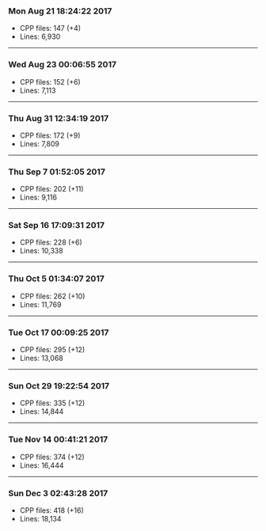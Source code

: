 ### Mon Aug 21 18:24:22 2017
* CPP files: 147 (+4)
* Lines: 6,930
***
### Wed Aug 23 00:06:55 2017
* CPP files: 152 (+6)
* Lines: 7,113
***
### Thu Aug 31 12:34:19 2017
* CPP files: 172 (+9)
* Lines: 7,809
***
### Thu Sep  7 01:52:05 2017
* CPP files: 202 (+11)
* Lines: 9,116
***
### Sat Sep 16 17:09:31 2017
* CPP files: 228 (+6)
* Lines: 10,338
***
### Thu Oct  5 01:34:07 2017
* CPP files: 262 (+10)
* Lines: 11,769
***
### Tue Oct 17 00:09:25 2017
* CPP files: 295 (+12)
* Lines: 13,068
***
### Sun Oct 29 19:22:54 2017
* CPP files: 335 (+12)
* Lines: 14,844
***
### Tue Nov 14 00:41:21 2017
* CPP files: 374 (+12)
* Lines: 16,444
***
### Sun Dec  3 02:43:28 2017
* CPP files: 418 (+16)
* Lines: 18,134
